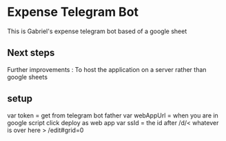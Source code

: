 # Expense Telegram Bot 

This is Gabriel's expense telegram bot based of a google sheet 

## Next steps 

Further improvements : To host the application on a server rather than google sheets

## setup 

var token = get from telegram bot father
var webAppUrl = when you are in google script click deploy as web app
var ssId = the id after /d/< whatever is over here  > /edit#grid=0